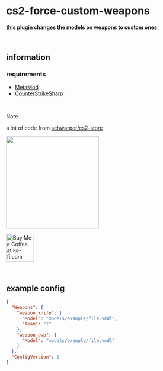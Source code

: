 # cs2-force-custom-weapons
**this plugin changes the models on weapons to custom ones**

<br>

## information

### requirements
- [MetaMod](https://cs2.poggu.me/metamod/installation)
- [CounterStrikeSharp](https://github.com/roflmuffin/CounterStrikeSharp)

<br>

> [!NOTE]
> a lot of code from [schwarper/cs2-store](https://github.com/schwarper/cs2-store)

<img src="https://media.discordapp.net/attachments/1051988905320255509/1146537451750432778/ezgif.com-video-to-gif_2.gif?ex=66a359f6&is=66a20876&hm=768e346857f44792cf5b2917fe55b525522029ecccac95bb765b881baa6660d7&" width="250">

<br>

<a href='https://ko-fi.com/G2G2Y3Z9R' target='_blank'><img style='border:0px; height:75px;' src='https://storage.ko-fi.com/cdn/brandasset/kofi_s_tag_dark.png?_gl=1*6vhavf*_gcl_au*MTIwNjcwMzM4OC4xNzE1NzA0NjM5*_ga*NjE5MjYyMjkzLjE3MTU3MDQ2MTM.*_ga_M13FZ7VQ2C*MTcyMjIwMDA2NS4xNy4xLjE3MjIyMDA0MDUuNjAuMC4w' border='0' alt='Buy Me a Coffee at ko-fi.com' /></a>

<br>

## example config
```json
{
  "Weapons": {
    "weapon_knife": {
      "Model": "models/example/file.vmdl",
      "Team": "T"
    },
    "weapon_awp": {
      "Model": "models/example/file.vmdl"
    }
  },
  "ConfigVersion": 1
}
```
